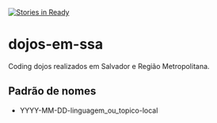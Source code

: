 [![Stories in Ready](https://badge.waffle.io/Dojo-Bahia/dojos-em-ssa.png?label=ready&title=Ready)](http://waffle.io/Dojo-Bahia/dojos-em-ssa)

# dojos-em-ssa

Coding dojos realizados em Salvador e Região Metropolitana.

## Padrão de nomes

* YYYY-MM-DD-linguagem_ou_topico-local
